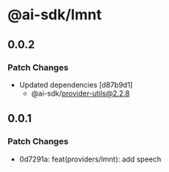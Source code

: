 # @ai-sdk/lmnt

## 0.0.2

### Patch Changes

- Updated dependencies [d87b9d1]
  - @ai-sdk/provider-utils@2.2.8

## 0.0.1

### Patch Changes

- 0d7291a: feat(providers/lmnt): add speech
